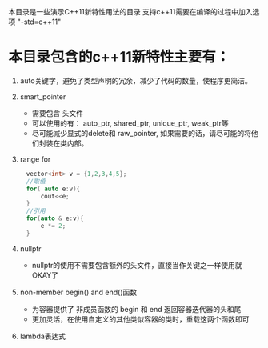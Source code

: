 本目录是一些演示C++11新特性用法的目录
支持c++11需要在编译的过程中加入选项 "-std=c++11"

# 本目录包含的c++11新特性主要有：

1. auto关键字，避免了类型声明的冗余，减少了代码的数量，使程序更简洁。

2. smart_pointer
    + 需要包含 <memory> 头文件
    + 可以使用的有： auto_ptr, shared_ptr, unique_ptr, weak_ptr等
    + 尽可能减少显式的delete和 raw_pointer, 如果需要的话，请尽可能的将他们封装在类内部。

3. range for

````c++
     vector<int> v = {1,2,3,4,5};
     //取值
     for( auto e:v){
         cout<<e;
     }
     //引用
     for(auto & e:v){
         e *= 2;
     }
````

4. nullptr
    + nullptr的使用不需要包含额外的头文件，直接当作关键之一样使用就OKAY了

5. non-member begin() and end()函数
    + 为容器提供了 非成员函数的 begin 和 end 返回容器迭代器的头和尾
    + 更加灵活，在使用自定义的其他类似容器的类时，重载这两个函数即可

6. lambda表达式